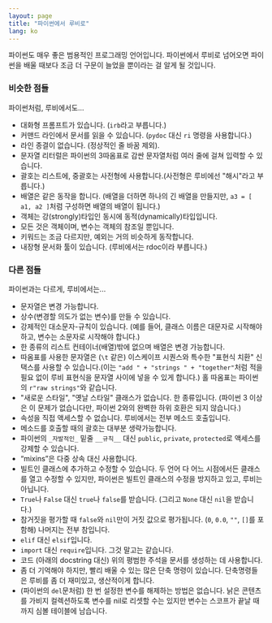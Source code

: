 ```yaml
---
layout: page
title: "파이썬에서 루비로"
lang: ko
---
```


파이썬도 매우 좋은 범용적인 프로그래밍 언어입니다. 파이썬에서 루비로
넘어오면 파이썬을 배울 때보다 조금 더 구문이 늘었을 뿐이라는 걸
알게 될 것입니다.

### 비슷한 점들

파이썬처럼, 루비에서도...

* 대화형 프롬프트가 있습니다. (`irb`라고 부릅니다.)
* 커맨드 라인에서 문서를 읽을 수 있습니다. (`pydoc` 대신 `ri` 명령을
  사용합니다.)
* 라인 종결이 없습니다. (정상적인 줄 바꿈 제외).
* 문자열 리터럴은 파이썬의 3따옴표로 감싼 문자열처럼 여러 줄에 걸쳐
  입력할 수 있습니다.
* 괄호는 리스트에, 중괄호는 사전형에 사용합니다.(사전형은 루비에선
  "해시"라고 부릅니다.)
* 배열은 같은 동작을 합니다. (배열을 더하면 하나의 긴 배열을 만들지만,
  `a3 = [ a1, a2 ]`처럼 구성하면 배열의 배열이 됩니다.)
* 객체는 강(strongly)타입인 동시에 동적(dynamically)타입입니다.
* 모든 것은 객체이며, 변수는 객체의 참조일 뿐입니다.
* 키워드는 조금 다르지만, 예외는 거의 비슷하게 동작합니다.
* 내장형 문서화 툴이 있습니다. (루비에서는 rdoc이라 부릅니다.)

### 다른 점들

파이썬과는 다르게, 루비에서는...

* 문자열은 변경 가능합니다.
* 상수(변경할 의도가 없는 변수)를 만들 수 있습니다.
* 강제적인 대소문자-규칙이 있습니다. (예를 들어, 클래스 이름은 대문자로
  시작해야 하고, 변수는 소문자로 시작해야 합니다.)
* 한 종류의 리스트 컨테이너(배열)밖에 없으며 배열은 변경 가능합니다.
* 따옴표를 사용한 문자열은 (`\t` 같은) 이스케이프 시퀀스와 특수한 "표현식
  치환" 신택스를 사용할 수 있습니다.(이는 `"add " + "strings " + "together"`처럼
  적을 필요 없이 루비 표현식을 문자열 사이에 넣을 수 있게 합니다.)
  홀 따옴표는 파이썬의 `r"raw strings"`와 같습니다.
* "새로운 스타일", "옛날 스타일" 클래스가 없습니다. 한 종류입니다.
  (파이썬 3 이상은 이 문제가 없습니다만, 파이썬 2와의 완벽한 하위 호환은
  되지 않습니다.)
* 속성을 직접 액세스할 수 없습니다. 루비에서는 전부 메소드 호출입니다.
* 메소드를 호출할 때의 괄호는 대부분 생략가능합니다.
* 파이썬의 `_자발적인_` 밑줄 `__규칙__` 대신 `public`, `private`,
  `protected`로 액세스를 강제할 수 있습니다.
* “mixins”은 다중 상속 대신 사용합니다.
* 빌트인 클래스에 추가하고 수정할 수 있습니다. 두 언어 다 어느 시점에서든
  클래스를 열고 수정할 수 있지만, 파이썬은 빌트인 클래스의 수정을 방지하고
  있고, 루비는 아닙니다.
* `True`나 `False` 대신 `true`나 `false`를 받습니다. (그리고 `None` 대신
  `nil`을 받습니다.)
* 참거짓을 평가할 때 `false`와 `nil`만이 거짓 값으로 평가됩니다.
  (`0`, `0.0`, `""`, `[]`를 포함해) 나머지는 전부 참입니다.
* `elif` 대신 `elsif`입니다.
* `import` 대신 `require`입니다. 그것 말고는 같습니다.
* 코드 (아래의 docstring 대신) 위의 평범한 주석을 문서를 생성하는 데
  사용합니다.
* 좀 더 기억해야 하지만, 빨리 배울 수 있는 많은 단축 명령이 있습니다.
  단축명령들은 루비를 좀 더 재미있고, 생산적이게 합니다.
* (파이썬의 `del`문처럼) 한 번 설정한 변수를 해제하는 방법은 없습니다.
  낡은 콘텐츠를 가비지 컬렉션하도록 변수를 nil로 리셋할 수는 있지만
  변수는 스코프가 끝날 때까지 심볼 테이블에 남습니다.

